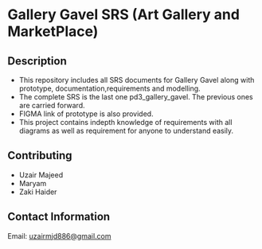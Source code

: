 # Gallery Gavel SRS (Art Gallery and MarketPlace)

## Description
- This repository includes all SRS documents for Gallery Gavel along with prototype, documentation,requirements and modelling.
- The complete SRS is the last one pd3_gallery_gavel. The previous ones are carried forward.
- FIGMA link of prototype is also provided.
- This project contains indepth knowledge of requirements with all diagrams as well as requirement for anyone to understand easily.

## Contributing
- Uzair Majeed
- Maryam
- Zaki Haider

## Contact Information
Email: uzairmjd886@gmail.com
